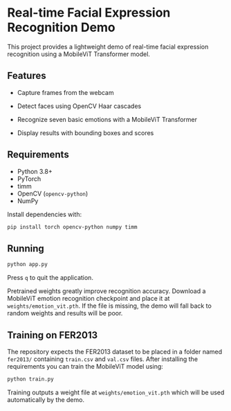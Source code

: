 # Real-time Facial Expression Recognition Demo


This project provides a lightweight demo of real-time facial expression recognition using a MobileViT Transformer model.


## Features

- Capture frames from the webcam
- Detect faces using OpenCV Haar cascades
- Recognize seven basic emotions with a MobileViT Transformer

- Display results with bounding boxes and scores

## Requirements

- Python 3.8+
- PyTorch
- timm
- OpenCV (`opencv-python`)
- NumPy

Install dependencies with:

```bash
pip install torch opencv-python numpy timm

```

## Running

```bash
python app.py
```

Press `q` to quit the application.

Pretrained weights greatly improve recognition accuracy. Download a MobileViT emotion recognition checkpoint and place it at `weights/emotion_vit.pth`. If the file is missing, the demo will fall back to random weights and results will be poor.


## Training on FER2013

The repository expects the FER2013 dataset to be placed in a folder named
`fer2013/` containing `train.csv` and `val.csv` files. After installing the
requirements you can train the MobileViT model using:

```bash
python train.py
```

Training outputs a weight file at `weights/emotion_vit.pth` which will be
used automatically by the demo.
